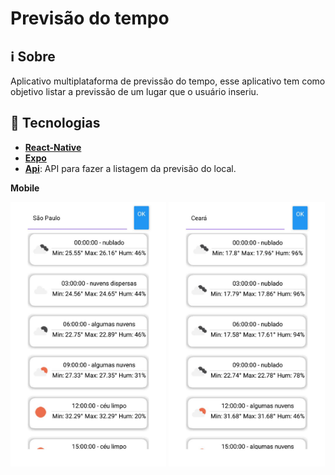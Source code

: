 # Previsão do tempo

## ℹ️ Sobre
  Aplicativo multiplataforma de previssão do tempo, esse aplicativo tem como objetivo listar a previssão de um lugar que o usuário inseriu.

## 🚀 Tecnologias
  * [**React-Native**](https://reactnative.dev/) 
  * [**Expo**](https://expo.io/)
  * [**Api**](https://openweathermap.org/api): API para fazer a listagem da previsão do local. 

<p align="center">
<p><b>Mobile</b><p/>
  <img width="49.5%" src="./img/img-sao-paulo.jpeg" alt="Lista da previsão de São Paulo">
  <img width="49.5%" src="./img/img-ceara.jpeg" alt="Lista da previsão do Ceará">
</p>
